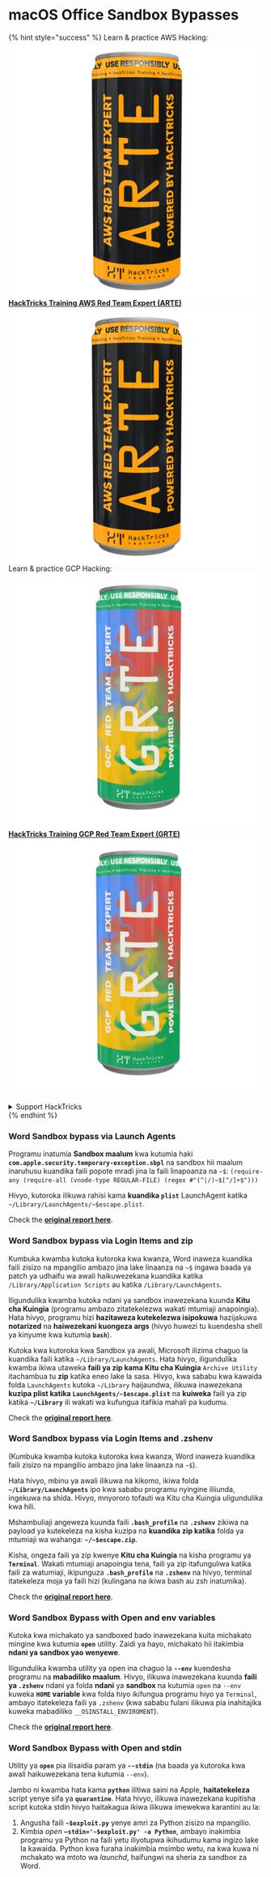 # macOS Office Sandbox Bypasses

{% hint style="success" %}
Learn & practice AWS Hacking:<img src="/.gitbook/assets/arte.png" alt="" data-size="line">[**HackTricks Training AWS Red Team Expert (ARTE)**](https://training.hacktricks.xyz/courses/arte)<img src="/.gitbook/assets/arte.png" alt="" data-size="line">\
Learn & practice GCP Hacking: <img src="/.gitbook/assets/grte.png" alt="" data-size="line">[**HackTricks Training GCP Red Team Expert (GRTE)**<img src="/.gitbook/assets/grte.png" alt="" data-size="line">](https://training.hacktricks.xyz/courses/grte)

<details>

<summary>Support HackTricks</summary>

* Check the [**subscription plans**](https://github.com/sponsors/carlospolop)!
* **Join the** 💬 [**Discord group**](https://discord.gg/hRep4RUj7f) or the [**telegram group**](https://t.me/peass) or **follow** us on **Twitter** 🐦 [**@hacktricks\_live**](https://twitter.com/hacktricks\_live)**.**
* **Share hacking tricks by submitting PRs to the** [**HackTricks**](https://github.com/carlospolop/hacktricks) and [**HackTricks Cloud**](https://github.com/carlospolop/hacktricks-cloud) github repos.

</details>
{% endhint %}

### Word Sandbox bypass via Launch Agents

Programu inatumia **Sandbox maalum** kwa kutumia haki **`com.apple.security.temporary-exception.sbpl`** na sandbox hii maalum inaruhusu kuandika faili popote mradi jina la faili linapoanza na `~$`: `(require-any (require-all (vnode-type REGULAR-FILE) (regex #"(^|/)~$[^/]+$")))`

Hivyo, kutoroka ilikuwa rahisi kama **kuandika `plist`** LaunchAgent katika `~/Library/LaunchAgents/~$escape.plist`.

Check the [**original report here**](https://www.mdsec.co.uk/2018/08/escaping-the-sandbox-microsoft-office-on-macos/).

### Word Sandbox bypass via Login Items and zip

Kumbuka kwamba kutoka kutoroka kwa kwanza, Word inaweza kuandika faili zisizo na mpangilio ambazo jina lake linaanza na `~$` ingawa baada ya patch ya udhaifu wa awali haikuwezekana kuandika katika `/Library/Application Scripts` au katika `/Library/LaunchAgents`.

Iligundulika kwamba kutoka ndani ya sandbox inawezekana kuunda **Kitu cha Kuingia** (programu ambazo zitatekelezwa wakati mtumiaji anapoingia). Hata hivyo, programu hizi **hazitaweza kutekelezwa isipokuwa** hazijakuwa **notarized** na **haiwezekani kuongeza args** (hivyo huwezi tu kuendesha shell ya kinyume kwa kutumia **`bash`**).

Kutoka kwa kutoroka kwa Sandbox ya awali, Microsoft ilizima chaguo la kuandika faili katika `~/Library/LaunchAgents`. Hata hivyo, iligundulika kwamba ikiwa utaweka **faili ya zip kama Kitu cha Kuingia** `Archive Utility` itachambua tu **zip** katika eneo lake la sasa. Hivyo, kwa sababu kwa kawaida folda `LaunchAgents` kutoka `~/Library` haijaundwa, ilikuwa inawezekana **kuzipa plist katika `LaunchAgents/~$escape.plist`** na **kuiweka** faili ya zip katika **`~/Library`** ili wakati wa kufungua itafikia mahali pa kudumu.

Check the [**original report here**](https://objective-see.org/blog/blog\_0x4B.html).

### Word Sandbox bypass via Login Items and .zshenv

(Kumbuka kwamba kutoka kutoroka kwa kwanza, Word inaweza kuandika faili zisizo na mpangilio ambazo jina lake linaanza na `~$`).

Hata hivyo, mbinu ya awali ilikuwa na kikomo, ikiwa folda **`~/Library/LaunchAgents`** ipo kwa sababu programu nyingine iliiunda, ingekuwa na shida. Hivyo, mnyororo tofauti wa Kitu cha Kuingia uligundulika kwa hili.

Mshambuliaji angeweza kuunda faili **`.bash_profile`** na **`.zshenv`** zikiwa na payload ya kutekeleza na kisha kuzipa na **kuandika zip katika** folda ya mtumiaji wa wahanga: **`~/~$escape.zip`**.

Kisha, ongeza faili ya zip kwenye **Kitu cha Kuingia** na kisha programu ya **`Terminal`**. Wakati mtumiaji anapoingia tena, faili ya zip itafunguliwa katika faili za watumiaji, ikipunguza **`.bash_profile`** na **`.zshenv`** na hivyo, terminal itatekeleza moja ya faili hizi (kulingana na ikiwa bash au zsh inatumika).

Check the [**original report here**](https://desi-jarvis.medium.com/office365-macos-sandbox-escape-fcce4fa4123c).

### Word Sandbox Bypass with Open and env variables

Kutoka kwa michakato ya sandboxed bado inawezekana kuita michakato mingine kwa kutumia **`open`** utility. Zaidi ya hayo, michakato hii itakimbia **ndani ya sandbox yao wenyewe**.

Iligundulika kwamba utility ya open ina chaguo la **`--env`** kuendesha programu na **mabadiliko maalum**. Hivyo, ilikuwa inawezekana kuunda **faili ya `.zshenv`** ndani ya folda **ndani** ya **sandbox** na kutumia `open` na `--env` kuweka **`HOME` variable** kwa folda hiyo ikifungua programu hiyo ya `Terminal`, ambayo itatekeleza faili ya `.zshenv` (kwa sababu fulani ilikuwa pia inahitajika kuweka mabadiliko `__OSINSTALL_ENVIROMENT`).

Check the [**original report here**](https://perception-point.io/blog/technical-analysis-of-cve-2021-30864/).

### Word Sandbox Bypass with Open and stdin

Utility ya **`open`** pia ilisaidia param ya **`--stdin`** (na baada ya kutoroka kwa awali haikuwezekana tena kutumia `--env`).

Jambo ni kwamba hata kama **`python`** ilitiwa saini na Apple, **haitatekeleza** script yenye sifa ya **`quarantine`**. Hata hivyo, ilikuwa inawezekana kupitisha script kutoka stdin hivyo haitakagua ikiwa ilikuwa imewekwa karantini au la:&#x20;

1. Angusha faili **`~$exploit.py`** yenye amri za Python zisizo na mpangilio.
2. Kimbia _open_ **`–stdin='~$exploit.py' -a Python`**, ambayo inakimbia programu ya Python na faili yetu iliyotupwa ikihudumu kama ingizo lake la kawaida. Python kwa furaha inakimbia msimbo wetu, na kwa kuwa ni mchakato wa mtoto wa _launchd_, haifungwi na sheria za sandbox za Word.
